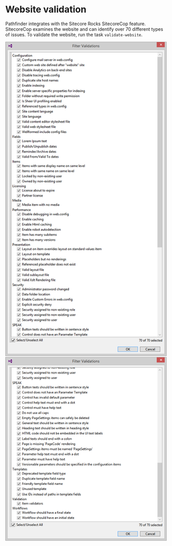 # Website validation
Pathfinder integrates with the Sitecore Rocks SitecoreCop feature. SitecoreCop examines the website and can identify
over 70 different types of issues. To validate the website, run the task `validate-website`.

![SitecoreCop validations 1](img/SitecoreCop2.png)
![SitecoreCop validations 2](img/SitecoreCop3.png)

